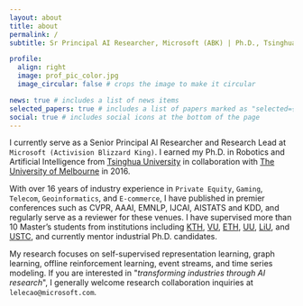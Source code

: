 ```yaml
---
layout: about
title: about
permalink: /
subtitle: Sr Principal AI Researcher, Microsoft (ABK) | Ph.D., Tsinghua University

profile:
  align: right
  image: prof_pic_color.jpg
  image_circular: false # crops the image to make it circular

news: true # includes a list of news items
selected_papers: true # includes a list of papers marked as "selected={true}"
social: true # includes social icons at the bottom of the page
---
```


I currently serve as a Senior Principal AI Researcher and Research Lead at `Microsoft (Activision Blizzard King)`. I earned my Ph.D. in Robotics and Artificial Intelligence from [Tsinghua University](https://www.tsinghua.edu.cn/en/) in collaboration with [The University of Melbourne](https://www.unimelb.edu.au/) in 2016.

With over 16 years of industry experience in `Private Equity`, `Gaming`, `Telecom`, `Geoinformatics`, and `E-commerce`, I have published in premier conferences such as CVPR, AAAI, EMNLP, IJCAI, AISTATS and KDD, and regularly serve as a reviewer for these venues. I have supervised more than 10 Master’s students from institutions including [KTH](https://www.kth.se/en), [VU](https://vu.nl/en), [ETH](https://ethz.ch/en.html), [UU](https://www.uu.se/en), [LiU](https://liu.se/), and [USTC](https://en.ustc.edu.cn/), and currently mentor industrial Ph.D. candidates.

My research focuses on self-supervised representation learning, graph learning, offline reinforcement learning, event streams, and time series modeling. If you are interested in "*transforming industries through AI research*", I generally welcome research collaboration inquiries at `lelecao@microsoft.com`.
